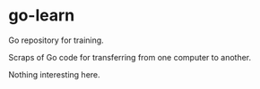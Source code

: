 # go-learn

Go repository for training.

Scraps of Go code for transferring from one computer to another.

Nothing interesting here.
